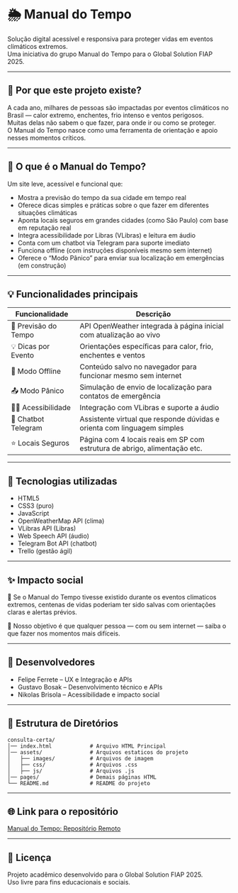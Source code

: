 # 🌦️ Manual do Tempo

Solução digital acessível e responsiva para proteger vidas em eventos climáticos extremos.  
Uma iniciativa do grupo Manual do Tempo para o Global Solution FIAP 2025.

---

## 🚨 Por que este projeto existe?

A cada ano, milhares de pessoas são impactadas por eventos climáticos no Brasil — calor extremo, enchentes, frio intenso e ventos perigosos.  
Muitas delas não sabem o que fazer, para onde ir ou como se proteger.  
O Manual do Tempo nasce como uma ferramenta de orientação e apoio nesses momentos críticos.

---

## 🧭 O que é o Manual do Tempo?

Um site leve, acessível e funcional que:

- Mostra a previsão do tempo da sua cidade em tempo real
- Oferece dicas simples e práticas sobre o que fazer em diferentes situações climáticas
- Aponta locais seguros em grandes cidades (como São Paulo) com base em reputação real
- Integra acessibilidade por Libras (VLibras) e leitura em áudio
- Conta com um chatbot via Telegram para suporte imediato
- Funciona offline (com instruções disponíveis mesmo sem internet)
- Oferece o “Modo Pânico” para enviar sua localização em emergências (em construção)

---

## 💡 Funcionalidades principais

| Funcionalidade        | Descrição                                                                 |
|-----------------------|---------------------------------------------------------------------------|
| 📍 Previsão do Tempo  | API OpenWeather integrada à página inicial com atualização ao vivo        |
| 💡 Dicas por Evento   | Orientações específicas para calor, frio, enchentes e ventos              |
| 🔗 Modo Offline       | Conteúdo salvo no navegador para funcionar mesmo sem internet             |
| 📤 Modo Pânico        | Simulação de envio de localização para contatos de emergência             |
| 🧑‍🦯 Acessibilidade    | Integração com VLibras e suporte a áudio                                   |
| 🤖 Chatbot Telegram   | Assistente virtual que responde dúvidas e orienta com linguagem simples   |
| ⭐ Locais Seguros     | Página com 4 locais reais em SP com estrutura de abrigo, alimentação etc. |

---

## 🔧 Tecnologias utilizadas

- HTML5
- CSS3 (puro)
- JavaScript
- OpenWeatherMap API (clima)
- VLibras API (Libras)
- Web Speech API (áudio)
- Telegram Bot API (chatbot)
- Trello (gestão ágil)

---

## ✨ Impacto social

🧩 Se o Manual do Tempo tivesse existido durante os eventos climaticos extremos, centenas de vidas poderiam ter sido salvas com orientações claras e alertas prévios.

🎯 Nosso objetivo é que qualquer pessoa — com ou sem internet — saiba o que fazer nos momentos mais difíceis.

---

## 👥 Desenvolvedores

- Felipe Ferrete – UX e Integração e APIs
- Gustavo Bosak – Desenvolvimento técnico e APIs
- Nikolas Brisola – Acessibilidade e impacto social

---

## 📂 Estrutura de Diretórios
```
consulta-certa/
│── index.html            # Arquivo HTML Principal
│── assets/               # Arquivos estaticos do projeto
│   ├── images/           # Arquivos de imagem
│   ├── css/              # Arquivos .css
│   ├── js/               # Arquivos .js
│── pages/                # Demais páginas HTML
└── README.md             # README do projeto
```

---

## 🌐 Link para o repositório

[Manual do Tempo: Repositório Remoto](https://github.com/manualdotempo/website)

---

## 📜 Licença

Projeto acadêmico desenvolvido para o Global Solution FIAP 2025.  
Uso livre para fins educacionais e sociais.


